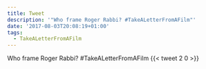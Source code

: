 ```yaml
---
title: Tweet
description: '"Who frame Roger Rabbi? #TakeALetterFromAFilm"'
date: '2017-08-03T20:08:19+01:00'
tags:
  - TakeALetterFromAFilm
---
```

Who frame Roger Rabbi? #TakeALetterFromAFilm
      {{< tweet 2 0 >}}
    
